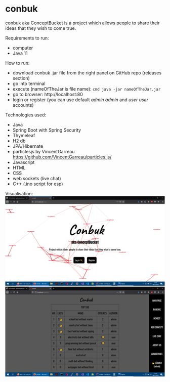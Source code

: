# conbuk
conbuk aka ConceptBucket is a project which allows people to share their ideas that they wish to come true.

Requirements to run:
- computer
- Java 11

How to run:
- download conbuk .jar file from the right panel on GitHub repo (releases section)
- go into terminal
- execute (nameOfTheJar is file name): ```cmd java -jar nameOfTheJar.jar ```
- go to browser: http://localhost:80
- login or register (you can use default *admin admin* and *user user* accounts)

Technologies used:
- Java
- Spring Boot with Spring Security
- Thymeleaf
- H2 db
- JPA/Hibernate
- particlesjs by VincentGarreau https://github.com/VincentGarreau/particles.js/
- Javascript
- HTML
- CSS
- web sockets (live chat)
- C++ (.ino script for esp)

Visualisation:
<br>
![Main page](materials/1.JPG)
<br>
![top 100 ranking](materials/2.JPG)

